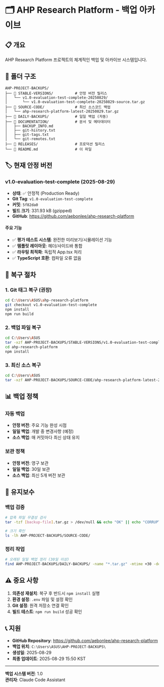 # 🗂️ AHP Research Platform - 백업 아카이브

## 📋 개요
AHP Research Platform 프로젝트의 체계적인 백업 및 아카이브 시스템입니다.

## 📁 폴더 구조

```
AHP-PROJECT-BACKUPS/
├── 📂 STABLE-VERSIONS/          # 안정 버전 릴리스
│   └── v1.0-evaluation-test-complete-20250829/
│       └── v1.0-evaluation-test-complete-20250829-source.tar.gz
├── 📂 SOURCE-CODE/              # 최신 소스코드 백업
│   └── ahp-research-platform-latest-20250829.tar.gz
├── 📂 DAILY-BACKUPS/            # 일일 백업 (자동)
├── 📂 DOCUMENTATION/            # 문서 및 메타데이터
│   ├── BACKUP_INFO.md
│   ├── git-history.txt
│   ├── git-tags.txt
│   └── git-remotes.txt
├── 📂 RELEASES/                 # 프로덕션 릴리스
└── 📄 README.md                 # 이 파일
```

## 🏷️ 현재 안정 버전

### v1.0-evaluation-test-complete (2025-08-29)
- **상태**: ✅ 안정적 (Production Ready)
- **Git Tag**: `v1.0-evaluation-test-complete`
- **커밋**: `5f82da0`
- **빌드 크기**: 331.93 kB (gzipped)
- **GitHub**: https://github.com/aebonlee/ahp-research-platform

#### 주요 기능
- ✅ **평가 테스트 시스템**: 완전한 미리보기/시뮬레이션 기능
- ✅ **템플릿 레이아웃**: 헤더/사이드바 통합
- ✅ **라우팅 최적화**: 독립적 App.tsx 처리
- ✅ **TypeScript 호환**: 컴파일 오류 없음

## 🔄 복구 절차

### 1. Git 태그 복구 (권장)
```bash
cd C:\Users\ASUS\ahp-research-platform
git checkout v1.0-evaluation-test-complete
npm install
npm run build
```

### 2. 백업 파일 복구
```bash
cd C:\Users\ASUS
tar -xzf AHP-PROJECT-BACKUPS/STABLE-VERSIONS/v1.0-evaluation-test-complete-20250829/v1.0-evaluation-test-complete-20250829-source.tar.gz
cd ahp-research-platform
npm install
```

### 3. 최신 소스 복구
```bash
cd C:\Users\ASUS
tar -xzf AHP-PROJECT-BACKUPS/SOURCE-CODE/ahp-research-platform-latest-20250829.tar.gz
```

## 📊 백업 정책

### 자동 백업
- **안정 버전**: 주요 기능 완성 시점
- **일일 백업**: 개발 중 변경사항 (예정)
- **소스 백업**: 매 커밋마다 최신 상태 유지

### 보관 정책
- **안정 버전**: 영구 보관
- **일일 백업**: 30일 보관
- **소스 백업**: 최신 5개 버전 보관

## 🔧 유지보수

### 백업 검증
```bash
# 압축 파일 무결성 검사
tar -tzf [backup-file].tar.gz > /dev/null && echo "OK" || echo "CORRUPTED"

# 크기 확인
ls -lh AHP-PROJECT-BACKUPS/SOURCE-CODE/
```

### 정리 작업
```bash
# 오래된 일일 백업 정리 (30일 이상)
find AHP-PROJECT-BACKUPS/DAILY-BACKUPS/ -name "*.tar.gz" -mtime +30 -delete
```

## ⚠️ 중요 사항

1. **의존성 재설치**: 복구 후 반드시 `npm install` 실행
2. **환경 설정**: `.env` 파일 및 설정 확인
3. **Git 설정**: 원격 저장소 연결 확인
4. **빌드 테스트**: `npm run build` 성공 확인

## 📞 지원

- **GitHub Repository**: https://github.com/aebonlee/ahp-research-platform
- **백업 위치**: `C:\Users\ASUS\AHP-PROJECT-BACKUPS\`
- **생성일**: 2025-08-29
- **최종 업데이트**: 2025-08-29 15:50 KST

---
**백업 시스템 버전**: 1.0  
**관리자**: Claude Code Assistant